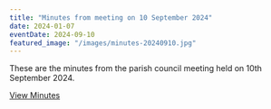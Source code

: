```yaml
---
title: "Minutes from meeting on 10 September 2024"
date: 2024-01-07
eventDate: 2024-09-10
featured_image: "/images/minutes-20240910.jpg"
---
```

These are the minutes from the parish council meeting held on 10th September 2024.

<!--more-->

[View Minutes](/pdfs/minutes-20240910.pdf)
